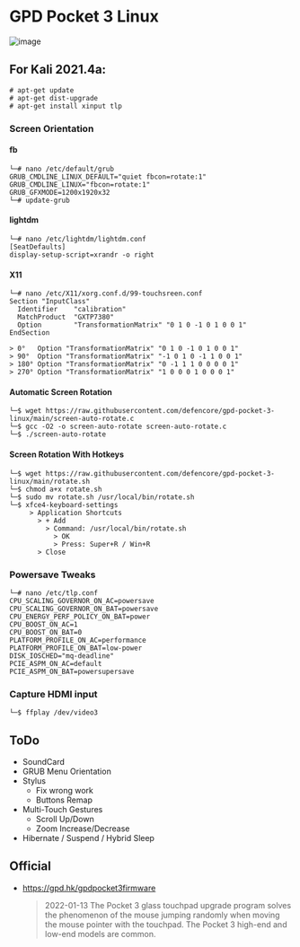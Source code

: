 # GPD Pocket 3 Linux
![image](https://user-images.githubusercontent.com/56395503/149221749-fcedf793-c2fb-4516-9c75-bf6161a899d9.png)

## For Kali 2021.4a:
```
# apt-get update
# apt-get dist-upgrade
# apt-get install xinput tlp
```
### Screen Orientation
#### fb
```
└─# nano /etc/default/grub
GRUB_CMDLINE_LINUX_DEFAULT="quiet fbcon=rotate:1"
GRUB_CMDLINE_LINUX="fbcon=rotate:1"
GRUB_GFXMODE=1200x1920x32
└─# update-grub
```
#### lightdm
```
└─# nano /etc/lightdm/lightdm.conf
[SeatDefaults]
display-setup-script=xrandr -o right
```

#### X11
```
└─# nano /etc/X11/xorg.conf.d/99-touchsreen.conf
Section "InputClass"
  Identifier    "calibration"
  MatchProduct  "GXTP7380"
  Option        "TransformationMatrix" "0 1 0 -1 0 1 0 0 1"
EndSection

> 0°   Option "TransformationMatrix" "0 1 0 -1 0 1 0 0 1"
> 90°  Option "TransformationMatrix" "-1 0 1 0 -1 1 0 0 1"
> 180° Option "TransformationMatrix" "0 -1 1 1 0 0 0 0 1"
> 270° Option "TransformationMatrix" "1 0 0 0 1 0 0 0 1"
```

#### Automatic Screen Rotation
```
└─$ wget https://raw.githubusercontent.com/defencore/gpd-pocket-3-linux/main/screen-auto-rotate.c
└─$ gcc -O2 -o screen-auto-rotate screen-auto-rotate.c
└─$ ./screen-auto-rotate
```
#### Screen Rotation With Hotkeys
```
└─$ wget https://raw.githubusercontent.com/defencore/gpd-pocket-3-linux/main/rotate.sh
└─$ chmod a+x rotate.sh
└─$ sudo mv rotate.sh /usr/local/bin/rotate.sh
└─$ xfce4-keyboard-settings
     > Application Shortcuts
       > + Add
         > Command: /usr/local/bin/rotate.sh
           > OK
           > Press: Super+R / Win+R
       > Close
```

### Powersave Tweaks
```
└─# nano /etc/tlp.conf
CPU_SCALING_GOVERNOR_ON_AC=powersave 
CPU_SCALING_GOVERNOR_ON_BAT=powersave
CPU_ENERGY_PERF_POLICY_ON_BAT=power
CPU_BOOST_ON_AC=1 
CPU_BOOST_ON_BAT=0
PLATFORM_PROFILE_ON_AC=performance 
PLATFORM_PROFILE_ON_BAT=low-power
DISK_IOSCHED="mq-deadline"
PCIE_ASPM_ON_AC=default 
PCIE_ASPM_ON_BAT=powersupersave
```

### Capture HDMI input
```
└─$ ffplay /dev/video3
```

## ToDo
* SoundCard
* GRUB Menu Orientation
* Stylus
  * Fix wrong work
  * Buttons Remap
* Multi-Touch Gestures
  * Scroll Up/Down
  * Zoom Increase/Decrease
* Hibernate / Suspend / Hybrid Sleep


## Official
- https://gpd.hk/gpdpocket3firmware
  > 2022-01-13 The Pocket 3 glass touchpad upgrade program solves the phenomenon of the mouse jumping randomly when moving the mouse pointer with the touchpad. The Pocket 3 high-end and low-end models are common.
